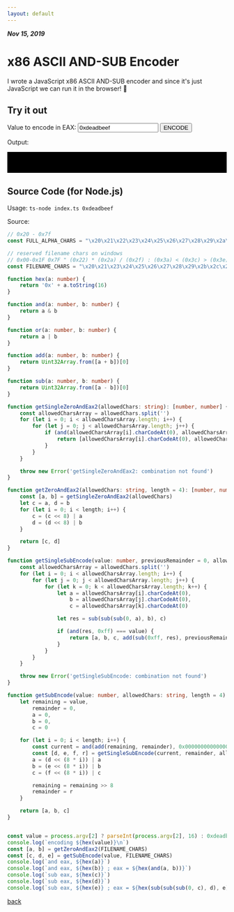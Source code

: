 ```yaml
---
layout: default
---
```


_**Nov 15, 2019**_

# x86 ASCII AND-SUB Encoder

I wrote a JavaScript x86 ASCII AND-SUB encoder and since it's just JavaScript we can run it in the browser! 🚀

## Try it out

Value to encode in EAX: <input name="value" id="value" type="text" value="0xdeadbeef" placeholder="0xdeadbeef"> <button onclick="encode(document.querySelector('#value').value)">ENCODE</button>

Output:

<div style="background-color: black; padding: 10px;">
    <code id="code">
    </code>
</div>

<script>
"use strict";
// 0x20 - 0x7f
const FULL_ALPHA_CHARS = "\x20\x21\x22\x23\x24\x25\x26\x27\x28\x29\x2a\x2b\x2c\x2d\x2e\x2f\x30\x31\x32\x33\x34\x35\x36\x37\x38\x39\x3a\x3b\x3c\x3d\x3e\x3f\x40\x41\x42\x43\x44\x45\x46\x47\x48\x49\x4a\x4b\x4c\x4d\x4e\x4f\x50\x51\x52\x53\x54\x55\x56\x57\x58\x59\x5a\x5b\x5c\x5d\x5e\x5f\x60\x61\x62\x63\x64\x65\x66\x67\x68\x69\x6a\x6b\x6c\x6d\x6e\x6f\x70\x71\x72\x73\x74\x75\x76\x77\x78\x79\x7a\x7b\x7c\x7d\x7e";
// reserved filename chars on windows
// 0x00-0x1F 0x7F " (0x22) * (0x2a) / (0x2f) : (0x3a) < (0x3c) > (0x3e) ? (0x3f) \ (0x5c) | (0x7c)
const FILENAME_CHARS = "\x20\x21\x23\x24\x25\x26\x27\x28\x29\x2b\x2c\x2d\x2e\x30\x31\x32\x33\x34\x35\x36\x37\x38\x39\x3b\x3d\x40\x41\x42\x43\x44\x45\x46\x47\x48\x49\x4a\x4b\x4c\x4d\x4e\x4f\x50\x51\x52\x53\x54\x55\x56\x57\x58\x59\x5a\x5b\x5d\x5e\x5f\x60\x61\x62\x63\x64\x65\x66\x67\x68\x69\x6a\x6b\x6c\x6d\x6e\x6f\x70\x71\x72\x73\x74\x75\x76\x77\x78\x79\x7a\x7b\x7d\x7e";
function hex(a) {
    return '0x' + a.toString(16);
}
function and(a, b) {
    return a & b;
}
function or(a, b) {
    return a | b;
}
function add(a, b) {
    return Uint32Array.from([a + b])[0];
}
function sub(a, b) {
    return Uint32Array.from([a - b])[0];
}
function getSingleZeroAndEax2(allowedChars) {
    const allowedCharsArray = allowedChars.split('');
    for (let i = 0; i < allowedCharsArray.length; i++) {
        for (let j = 0; j < allowedCharsArray.length; j++) {
            if (and(allowedCharsArray[i].charCodeAt(0), allowedCharsArray[j].charCodeAt(0)) === 0x0) {
                return [allowedCharsArray[i].charCodeAt(0), allowedCharsArray[j].charCodeAt(0)];
            }
        }
    }
    throw new Error('getSingleZeroAndEax2: combination not found');
}
function getZeroAndEax2(allowedChars, length = 4) {
    const [a, b] = getSingleZeroAndEax2(allowedChars);
    let c = a, d = b;
    for (let i = 0; i < length; i++) {
        c = (c << 8) | a;
        d = (d << 8) | b;
    }
    return [c, d];
}
function getSingleSubEncode(value, previousRemainder = 0, allowedChars) {
    const allowedCharsArray = allowedChars.split('');
    for (let i = 0; i < allowedCharsArray.length; i++) {
        for (let j = 0; j < allowedCharsArray.length; j++) {
            for (let k = 0; k < allowedCharsArray.length; k++) {
                let a = allowedCharsArray[i].charCodeAt(0), b = allowedCharsArray[j].charCodeAt(0), c = allowedCharsArray[k].charCodeAt(0);
                let res = sub(sub(sub(0, a), b), c);
                if (and(res, 0xff) === value) {
                    return [a, b, c, add(sub(0xff, res), previousRemainder) >> 8];
                }
            }
        }
    }
    throw new Error('getSingleSubEncode: combination not found');
}
function getSubEncode(value, allowedChars, length = 4) {
    let remaining = value, remainder = 0, a = 0, b = 0, c = 0;
    for (let i = 0; i < length; i++) {
        const current = and(add(remaining, remainder), 0x00000000000000ff);
        const [d, e, f, r] = getSingleSubEncode(current, remainder, allowedChars);
        a = (d << (8 * i)) | a;
        b = (e << (8 * i)) | b;
        c = (f << (8 * i)) | c;
        remaining = remaining >> 8;
        remainder = r;
    }
    return [a, b, c];
}

function encode(value) {
    value = value || '0xdeadbeef'
    let output = ''
    const [a, b] = getZeroAndEax2(FILENAME_CHARS);
    const [c, d, e] = getSubEncode(parseInt(value, 16), FILENAME_CHARS);
    output += `and eax, ${hex(a)}\n`
    output += `and eax, ${hex(b)} ; eax = ${hex(and(a, b))}\n`
    output += `sub eax, ${hex(c)}\n`
    output += `sub eax, ${hex(d)}\n`
    output += `sub eax, ${hex(e)} ; eax = ${hex(sub(sub(sub(0, c), d), e))}\n`
    document.querySelector('#code').innerText = output
}

encode()

</script>

## Source Code (for Node.js)

Usage: `ts-node index.ts 0xdeadbeef`

Source:

```typescript
// 0x20 - 0x7f
const FULL_ALPHA_CHARS = "\x20\x21\x22\x23\x24\x25\x26\x27\x28\x29\x2a\x2b\x2c\x2d\x2e\x2f\x30\x31\x32\x33\x34\x35\x36\x37\x38\x39\x3a\x3b\x3c\x3d\x3e\x3f\x40\x41\x42\x43\x44\x45\x46\x47\x48\x49\x4a\x4b\x4c\x4d\x4e\x4f\x50\x51\x52\x53\x54\x55\x56\x57\x58\x59\x5a\x5b\x5c\x5d\x5e\x5f\x60\x61\x62\x63\x64\x65\x66\x67\x68\x69\x6a\x6b\x6c\x6d\x6e\x6f\x70\x71\x72\x73\x74\x75\x76\x77\x78\x79\x7a\x7b\x7c\x7d\x7e"

// reserved filename chars on windows
// 0x00-0x1F 0x7F " (0x22) * (0x2a) / (0x2f) : (0x3a) < (0x3c) > (0x3e) ? (0x3f) \ (0x5c) | (0x7c)
const FILENAME_CHARS = "\x20\x21\x23\x24\x25\x26\x27\x28\x29\x2b\x2c\x2d\x2e\x30\x31\x32\x33\x34\x35\x36\x37\x38\x39\x3b\x3d\x40\x41\x42\x43\x44\x45\x46\x47\x48\x49\x4a\x4b\x4c\x4d\x4e\x4f\x50\x51\x52\x53\x54\x55\x56\x57\x58\x59\x5a\x5b\x5d\x5e\x5f\x60\x61\x62\x63\x64\x65\x66\x67\x68\x69\x6a\x6b\x6c\x6d\x6e\x6f\x70\x71\x72\x73\x74\x75\x76\x77\x78\x79\x7a\x7b\x7d\x7e"

function hex(a: number) {
    return '0x' + a.toString(16)
}

function and(a: number, b: number) {
    return a & b
}

function or(a: number, b: number) {
    return a | b
}

function add(a: number, b: number) {
    return Uint32Array.from([a + b])[0]
}

function sub(a: number, b: number) {
    return Uint32Array.from([a - b])[0]
}

function getSingleZeroAndEax2(allowedChars: string): [number, number] {
    const allowedCharsArray = allowedChars.split('')
    for (let i = 0; i < allowedCharsArray.length; i++) {
        for (let j = 0; j < allowedCharsArray.length; j++) {
            if (and(allowedCharsArray[i].charCodeAt(0), allowedCharsArray[j].charCodeAt(0)) === 0x0) {
                return [allowedCharsArray[i].charCodeAt(0), allowedCharsArray[j].charCodeAt(0)]
            }
        }
    }

    throw new Error('getSingleZeroAndEax2: combination not found')
}

function getZeroAndEax2(allowedChars: string, length = 4): [number, number] {
    const [a, b] = getSingleZeroAndEax2(allowedChars)
    let c = a, d = b
    for (let i = 0; i < length; i++) {
        c = (c << 8) | a
        d = (d << 8) | b
    }

    return [c, d]
}

function getSingleSubEncode(value: number, previousRemainder = 0, allowedChars: string): [number, number, number, number] {
    const allowedCharsArray = allowedChars.split('')
    for (let i = 0; i < allowedCharsArray.length; i++) {
        for (let j = 0; j < allowedCharsArray.length; j++) {
            for (let k = 0; k < allowedCharsArray.length; k++) {
                let a = allowedCharsArray[i].charCodeAt(0),
                    b = allowedCharsArray[j].charCodeAt(0),
                    c = allowedCharsArray[k].charCodeAt(0)

                let res = sub(sub(sub(0, a), b), c)

                if (and(res, 0xff) === value) {
                    return [a, b, c, add(sub(0xff, res), previousRemainder) >> 8]
                }
            }
        }
    }

    throw new Error('getSingleSubEncode: combination not found')
}

function getSubEncode(value: number, allowedChars: string, length = 4): [number, number, number] {
    let remaining = value,
        remainder = 0,
        a = 0,
        b = 0,
        c = 0

    for (let i = 0; i < length; i++) {
        const current = and(add(remaining, remainder), 0x00000000000000ff)
        const [d, e, f, r] = getSingleSubEncode(current, remainder, allowedChars)
        a = (d << (8 * i)) | a
        b = (e << (8 * i)) | b
        c = (f << (8 * i)) | c

        remaining = remaining >> 8
        remainder = r
    }

    return [a, b, c]
}


const value = process.argv[2] ? parseInt(process.argv[2], 16) : 0xdeadbeef
console.log(`encoding ${hex(value)}\n`)
const [a, b] = getZeroAndEax2(FILENAME_CHARS)
const [c, d, e] = getSubEncode(value, FILENAME_CHARS)
console.log(`and eax, ${hex(a)}`)
console.log(`and eax, ${hex(b)} ; eax = ${hex(and(a, b))}`)
console.log(`sub eax, ${hex(c)}`)
console.log(`sub eax, ${hex(d)}`)
console.log(`sub eax, ${hex(e)} ; eax = ${hex(sub(sub(sub(0, c), d), e))}`)
```

[back](../)
